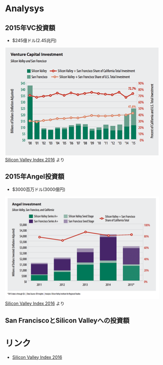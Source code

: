 # Analysys

## 2015年VC投資額

* $245億ドル(2.45兆円)

![](/img/invest2015.png)
[Silicon Valley Index 2016](https://www.jointventure.org/images/stories/pdf/index2016.pdf) より

## 2015年Angel投資額

* $3000百万ドル(3000億円)

![](/img/angel2015.png)
[Silicon Valley Index 2016](https://www.jointventure.org/images/stories/pdf/index2016.pdf) より

## San FranciscoとSilicon Valleyへの投資額



# リンク

* [Silicon Valley Index 2016](https://www.jointventure.org/images/stories/pdf/index2016.pdf)